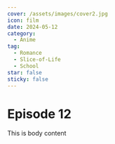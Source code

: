 ```yaml
---
cover: /assets/images/cover2.jpg
icon: film
date: 2024-05-12
category:
  - Anime
tag:
  - Romance
  - Slice-of-Life
  - School
star: false
sticky: false
---
```

# Episode 12

This is body content